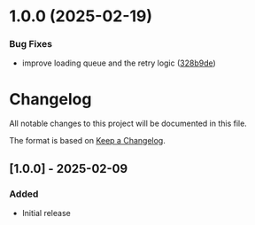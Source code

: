 # 1.0.0 (2025-02-19)


### Bug Fixes

* improve loading queue and the retry logic ([328b9de](https://github.com/nassiry/fanosjs/commit/328b9de7cf16601234da5474b9dfa2175d1e5691))

# Changelog

All notable changes to this project will be documented in this file.

The format is based on [Keep a Changelog](https://keepachangelog.com/en/1.1.0/).

## [1.0.0] - 2025-02-09

### Added

- Initial release
